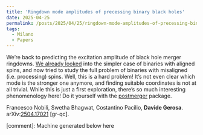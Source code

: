```yaml
---
title: 'Ringdown mode amplitudes of precessing binary black holes'
date: 2025-04-25
permalink: /posts/2025/04/25/ringdown-mode-amplitudes-of-precessing-binary-black-holes
tags:
  - Milano
  - Papers
---
```


We’re back to predicting the excitation amplitude of black hole merger ringdowns. [We already looked](<../../../../../index.html?p=6125>) into the simpler case of binaries with aligned spins, and now tried to study the full problem of binaries with misaligned (i.e. processing) spins. Well, this is a hard problem! It’s not even clear which mode is the stronger one anymore, and finding suitable coordinates is not at all trivial. While this is just a first exploration, there’s so much interesting phenomenology here! Do it yourself with the [postmerger](<https://github.com/cpacilio/postmerger>) package.

Francesco Nobili, Swetha Bhagwat, Costantino Pacilio, **Davide Gerosa**.  
arXiv:[](<https://arxiv.org/abs/2204.00026>)[](<https://arxiv.org/abs/2204.03423>)[2504.17021](<https://arxiv.org/abs/2504.17021>) [gr-qc].

[comment]: Machine generated below here
